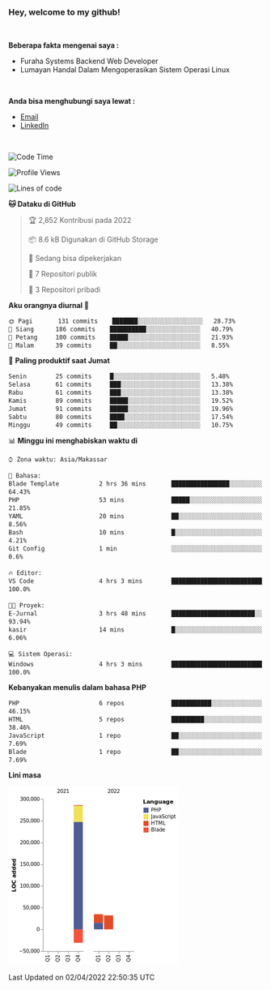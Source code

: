 <h3>Hey, welcome to my github!</h3>

<br>

<p><strong>Beberapa fakta mengenai saya :</strong></p>

<ul>
  <li>Furaha Systems Backend Web Developer</li>
  <li>Lumayan Handal Dalam Mengoperasikan Sistem Operasi Linux</li>
</ul>

<br>

<p><strong>Anda bisa menghubungi saya lewat :</strong></p>

<ul>
  <li><a href="mailto:renaldiapriyanto419@gmail.com">Email</a></li>
  <li><a href="https://www.linkedin.com/in/renaldi-kadang-314314206/">LinkedIn</a></li>
</ul>

<br>

<!--START_SECTION:waka-->
![Code Time](http://img.shields.io/badge/Code%20Time-51%20hrs%2026%20mins-blue)

![Profile Views](http://img.shields.io/badge/Profil%20dilihat-1-blue)

![Lines of code](https://img.shields.io/badge/Sejak%20Hello%20World%20aku%20telah%20menulis-322%20Thousand%20baris%20kode-blue)

**🐱 Dataku di GitHub** 

> 🏆 2,852 Kontribusi pada 2022
 > 
> 📦 8.6 kB Digunakan di GitHub Storage 
 > 
> 💼 Sedang bisa dipekerjakan
 > 
> 📜 7 Repositori publik 
 > 
> 🔑 3 Repositori pribadi  
 > 
**Aku orangnya diurnal 🐤** 

```text
🌞 Pagi       131 commits    ███████░░░░░░░░░░░░░░░░░░   28.73% 
🌆 Siang      186 commits    ██████████░░░░░░░░░░░░░░░   40.79% 
🌃 Petang     100 commits    █████░░░░░░░░░░░░░░░░░░░░   21.93% 
🌙 Malam      39 commits     ██░░░░░░░░░░░░░░░░░░░░░░░   8.55%

```
📅 **Paling produktif saat Jumat** 

```text
Senin        25 commits     █░░░░░░░░░░░░░░░░░░░░░░░░   5.48% 
Selasa       61 commits     ███░░░░░░░░░░░░░░░░░░░░░░   13.38% 
Rabu         61 commits     ███░░░░░░░░░░░░░░░░░░░░░░   13.38% 
Kamis        89 commits     █████░░░░░░░░░░░░░░░░░░░░   19.52% 
Jumat        91 commits     █████░░░░░░░░░░░░░░░░░░░░   19.96% 
Sabtu        80 commits     ████░░░░░░░░░░░░░░░░░░░░░   17.54% 
Minggu       49 commits     ██░░░░░░░░░░░░░░░░░░░░░░░   10.75%

```


📊 **Minggu ini menghabiskan waktu di** 

```text
⌚︎ Zona waktu: Asia/Makassar

💬 Bahasa: 
Blade Template           2 hrs 36 mins       ████████████████░░░░░░░░░   64.43% 
PHP                      53 mins             █████░░░░░░░░░░░░░░░░░░░░   21.85% 
YAML                     20 mins             ██░░░░░░░░░░░░░░░░░░░░░░░   8.56% 
Bash                     10 mins             █░░░░░░░░░░░░░░░░░░░░░░░░   4.21% 
Git Config               1 min               ░░░░░░░░░░░░░░░░░░░░░░░░░   0.6%

🔥 Editor: 
VS Code                  4 hrs 3 mins        █████████████████████████   100.0%

🐱‍💻 Proyek: 
E-Jurnal                 3 hrs 48 mins       ███████████████████████░░   93.94% 
kasir                    14 mins             █░░░░░░░░░░░░░░░░░░░░░░░░   6.06%

💻 Sistem Operasi: 
Windows                  4 hrs 3 mins        █████████████████████████   100.0%

```

**Kebanyakan menulis dalam bahasa PHP** 

```text
PHP                      6 repos             ███████████░░░░░░░░░░░░░░   46.15% 
HTML                     5 repos             █████████░░░░░░░░░░░░░░░░   38.46% 
JavaScript               1 repo              ██░░░░░░░░░░░░░░░░░░░░░░░   7.69% 
Blade                    1 repo              ██░░░░░░░░░░░░░░░░░░░░░░░   7.69%

```


**Lini masa**

![Chart not found](https://raw.githubusercontent.com/Sylent-Sys/Sylent-Sys/main/charts/bar_graph.png) 


 Last Updated on 02/04/2022 22:50:35 UTC
<!--END_SECTION:waka-->
